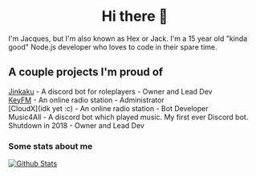 <h1 align="center">Hi there 👋</h1>

I'm Jacques, but I'm also known as Hex or Jack. I'm a 15 year old "kinda good" Node.js developer who loves to code in their spare time.

## A couple projects I'm proud of
<!--Name - Description - My role<br>-->
[Jinkaku](https://top.gg/bot/706271163168587848) - A discord bot for roleplayers - Owner and Lead Dev<br>
[KeyFM](https://keyfm.net) - An online radio station - Administrator<br>
[CloudX](idk yet :c) - An online radio station - Bot Developer<br>
Music4All - A discord bot which played music. My first ever Discord bot. Shutdown in 2018 - Owner and Lead Dev

### Some stats about me
[![Github Stats](https://github-readme-stats.vercel.app/api?username=HexDevv)](https://hexdev.xyz)


<!--
**HexDevv/HexDevv** is a ✨ _special_ ✨ repository because its `README.md` (this file) appears on your GitHub profile.

Here are some ideas to get you started:

- 🔭 I’m currently working on ...
- 🌱 I’m currently learning ...
- 👯 I’m looking to collaborate on ...
- 🤔 I’m looking for help with ...
- 💬 Ask me about ...
- 📫 How to reach me: ...
- 😄 Pronouns: ...
- ⚡ Fun fact: ...
-->
